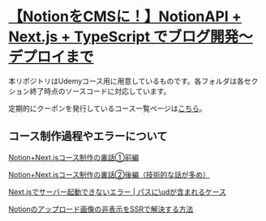 # [【NotionをCMSに！】NotionAPI + Next.js + TypeScript でブログ開発〜デプロイまで](https://www.takux.one/)


本リポジトリはUdemyコース用に用意しているものです。各フォルダは各セクション終了時点のソースコードに対応しています。

<!-- コースURLは[こちら](https://www.udemy.com/course/notion-next-blog/?referralCode=A392C2F8686D2BF90F61)。-->


定期的にクーポンを発行しているコース一覧ページは[こちら](https://www.takux.one/)。


## コース制作過程やエラーについて

[Notion+Next.jsコース制作の裏話①前編](https://www.rabbitriver.page/ja/notion-next-blog-insidestory1)

[Notion+Next.jsコース制作の裏話②後編（技術的な話が多め）](https://www.rabbitriver.page/ja/notion-next-blog-insidestory2)

[Next.jsでサーバー起動できないエラー | パスに\udが含まれるケース](https://www.rabbitriver.page/ja/include-ud-error)

[Notionのアップロード画像の非表示をSSRで解決する方法](https://www.rabbitriver.page/ja/notion-uploaded-image-ssr)
